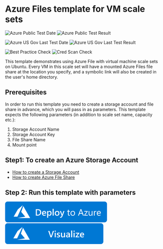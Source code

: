 # Azure Files template for VM scale sets

![Azure Public Test Date](https://azurequickstartsservice.blob.core.windows.net/badges/201-vmss-azure-files-linux/PublicLastTestDate.svg)
![Azure Public Test Result](https://azurequickstartsservice.blob.core.windows.net/badges/201-vmss-azure-files-linux/PublicDeployment.svg)

![Azure US Gov Last Test Date](https://azurequickstartsservice.blob.core.windows.net/badges/201-vmss-azure-files-linux/FairfaxLastTestDate.svg)
![Azure US Gov Last Test Result](https://azurequickstartsservice.blob.core.windows.net/badges/201-vmss-azure-files-linux/FairfaxDeployment.svg)

![Best Practice Check](https://azurequickstartsservice.blob.core.windows.net/badges/201-vmss-azure-files-linux/BestPracticeResult.svg)
![Cred Scan Check](https://azurequickstartsservice.blob.core.windows.net/badges/201-vmss-azure-files-linux/CredScanResult.svg)

This template demonstrates using Azure File with virtual machine scale sets on Ubuntu. Every VM in this scale set will have a mounted Azure Files file share at the location you specify, and a symbolic link will also be created in the user's home directory.

## Prerequisites
In order to run this template you need to create a storage account and file share in advance, which you will pass in as parameters. This template expects the following parameters (in addition to scale set name, capacity etc.):
1. Storage Account Name
2. Storage Account Key
3. File Share Name
4. Mount point

## Step1: To create an Azure Storage Account
* [How to create a Storage Account](https://docs.microsoft.com/en-us/azure/storage/storage-create-storage-account#create-a-storage-account)
* [How to create Azure File Share](https://docs.microsoft.com/en-us/azure/storage/storage-dotnet-how-to-use-files#use-the-azure-portal-to-manage-a-file-share)

## Step 2: Run this template with parameters

[![Deploy To Azure](https://raw.githubusercontent.com/Azure/azure-quickstart-templates/master/1-CONTRIBUTION-GUIDE/images/deploytoazure.svg?sanitize=true)](https://portal.azure.com/#create/Microsoft.Template/uri/https%3A%2F%2Fraw.githubusercontent.com%2FAzure%2Fazure-quickstart-templates%2Fmaster%2F201-vmss-azure-files-linux%2Fazuredeploy.json)  [![Visualize](https://raw.githubusercontent.com/Azure/azure-quickstart-templates/master/1-CONTRIBUTION-GUIDE/images/visualizebutton.svg?sanitize=true)](http://armviz.io/#/?load=https%3A%2F%2Fraw.githubusercontent.com%2FAzure%2Fazure-quickstart-templates%2Fmaster%2F201-vmss-azure-files-linux%2Fazuredeploy.json)



